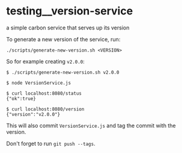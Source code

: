 # testing__version-service
a simple carbon service that serves up its version

To generate a new version of the service, run:

```
./scripts/generate-new-version.sh <VERSION>
```

So for example creating `v2.0.0`:

```
$ ./scripts/generate-new-version.sh v2.0.0

$ node VersionService.js

$ curl localhost:8080/status
{"ok":true}

$ curl localhost:8080/version
{"version":"v2.0.0"}
```

This will also commit `VersionService.js` and tag the commit with the version.

Don't forget to run `git push --tags`.